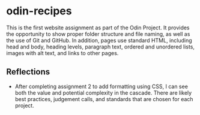 # odin-recipes
This is the first website assignment as part of the Odin Project. It provides the opportunity to show proper folder structure and file naming, as well as the use of Git and GitHub. In addition, pages use standard HTML, including head and body, heading levels, paragraph text, ordered and unordered lists, images with alt text, and links to other pages.

## Reflections
- After completing assignment 2 to add formatting using CSS, I can see both the value and potential complexity in the cascade. There are likely best practices, judgement calls, and standards that are chosen for each project.